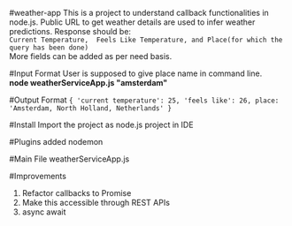 #weather-app
This is a project to understand callback functionalities in node.js.
Public URL to get weather details are used to infer weather predictions.
Response should be:       
    `Current Temperature, 
    Feels Like Temperature, and
    Place(for which the query has been done)`                                                        
More fields can be added as per need basis.

#Input Format
User is supposed to give place name in command line.         
 **node weatherServiceApp.js "amsterdam"** 

#Output Format
`{
'current temperature': 25,
'feels like': 26,
place: 'Amsterdam, North Holland, Netherlands'
}`

#Install
Import the project as node.js project in IDE

#Plugins added
nodemon

#Main File
weatherServiceApp.js

#Improvements
1. Refactor callbacks to Promise
2. Make this accessible through REST APIs
3. async await





